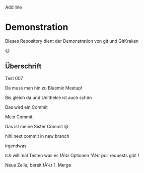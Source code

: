 Add line

# Demonstration

Dieses Repository dient der Demonstration von git und GitKraken

:smiley:

## Überschrift

Test 007

Da muss man hin zu Bluemix Meetup!

Bis gleich da und Unithekle ist auch schön

Das wird ein Commit

Mein Commit.

Das ist meine Sister Commit :smiley:

hihi next commit in new branch

irgendwas

Ich will mal Testen was es fÃ¼r Optionen fÃ¼r pull requests gibt !

Neue Zeile; bereit fÃ¼r 1. Merge
